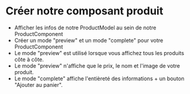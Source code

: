 # Créer notre composant produit

- Afficher les infos de notre ProductModel au sein de notre ProductComponent
- Créer un mode "preview" et un mode "complete" pour votre ProductComponent
 - Le mode "preview" est utilisé lorsque vous affichez tous les produits côte à côte. 
 - Le mode "preview" n'affiche que le prix, le nom et l'image de votre produit. 
 - Le mode "complete" affiche l'entièreté des informations + un bouton "Ajouter au panier". 